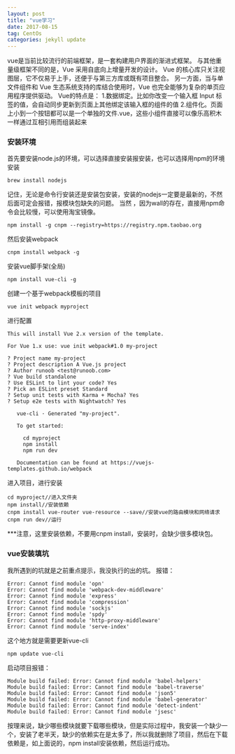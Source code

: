 ```yaml
---
layout: post
title: "vue学习"
date: 2017-08-15
tag: CentOs
categories: jekyll update
---
```

vue是当前比较流行的前端框架，是一套构建用户界面的渐进式框架。
与其他重量级框架不同的是，Vue 采用自底向上增量开发的设计。
Vue 的核心库只关注视图层，它不仅易于上手，还便于与第三方库或既有项目整合。
另一方面，当与单文件组件和 Vue 生态系统支持的库结合使用时，Vue 也完全能够为复杂的单页应用程序提供驱动。
Vue的特点是：
1.数据绑定。比如你改变一个输入框 Input 标签的值，会自动同步更新到页面上其他绑定该输入框的组件的值
2.组件化。页面上小到一个按钮都可以是一个单独的文件.vue，这些小组件直接可以像乐高积木一样通过互相引用而组装起来
### 安装环境
首先要安装node.js的环境，可以选择直接安装报安装，也可以选择用npm的环境安装

```
brew install nodejs
```
记住，无论是命令行安装还是安装包安装，安装的nodejs一定要是最新的，不然后面可定会报错，报模块包缺失的问题。
当然 ，因为wall的存在，直接用npm命令会比较慢，可以使用淘宝镜像。

```
npm install -g cnpm --registry=https://registry.npm.taobao.org
```
然后安装webpack

```
cnpm install webpack -g
```
安装vue脚手架(全局)

```
npm install vue-cli -g
```
创建一个基于webpack模板的项目

```
vue init webpack myproject
```
进行配置

```
This will install Vue 2.x version of the template.

For Vue 1.x use: vue init webpack#1.0 my-project

? Project name my-project
? Project description A Vue.js project
? Author runoob <test@runoob.com>
? Vue build standalone
? Use ESLint to lint your code? Yes
? Pick an ESLint preset Standard
? Setup unit tests with Karma + Mocha? Yes
? Setup e2e tests with Nightwatch? Yes

   vue-cli · Generated "my-project".

   To get started:
   
     cd myproject
     npm install
     npm run dev
   
   Documentation can be found at https://vuejs-templates.github.io/webpack
```
进入项目，进行安装

```
cd myproject//进入文件夹
npm install//安装依赖
cnpm install vue-router vue-resource --save//安装vue的路由模块和网络请求
cnpm run dev//运行
```
***注意，这里安装依赖，不要用cnpm install，安装时，会缺少很多模块包。

### vue安装填坑
我所遇到的坑就是之前重点提示，我没执行的出的坑。
报错：

```
Error: Cannot find module 'opn'
Error: Cannot find module 'webpack-dev-middleware'
Error: Cannot find module 'express'
Error: Cannot find module 'compression'
Error: Cannot find module 'sockjs'
Error: Cannot find module 'spdy'
Error: Cannot find module 'http-proxy-middleware'
Error: Cannot find module 'serve-index'

```
这个地方就是需要更新vue-cli

```
npm update vue-cli
```
启动项目报错：

```
Module build failed: Error: Cannot find module 'babel-helpers'
Module build failed: Error: Cannot find module 'babel-traverse'
Module build failed: Error: Cannot find module 'json5'
Module build failed: Error: Cannot find module 'babel-generator'
Module build failed: Error: Cannot find module 'detect-indent'
Module build failed: Error: Cannot find module 'jsesc'

```
按理来说，缺少哪些模块就要下载哪些模块，但是实际过程中，我安装一个缺少一个，安装了老半天，缺少的依赖实在是太多了，所以我就删除了项目，然后在下载依赖是，如上面说的，npm install安装依赖，然后运行成功。
